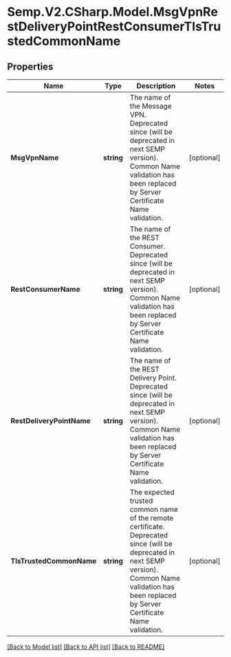 # Semp.V2.CSharp.Model.MsgVpnRestDeliveryPointRestConsumerTlsTrustedCommonName
## Properties

Name | Type | Description | Notes
------------ | ------------- | ------------- | -------------
**MsgVpnName** | **string** | The name of the Message VPN. Deprecated since (will be deprecated in next SEMP version). Common Name validation has been replaced by Server Certificate Name validation. | [optional] 
**RestConsumerName** | **string** | The name of the REST Consumer. Deprecated since (will be deprecated in next SEMP version). Common Name validation has been replaced by Server Certificate Name validation. | [optional] 
**RestDeliveryPointName** | **string** | The name of the REST Delivery Point. Deprecated since (will be deprecated in next SEMP version). Common Name validation has been replaced by Server Certificate Name validation. | [optional] 
**TlsTrustedCommonName** | **string** | The expected trusted common name of the remote certificate. Deprecated since (will be deprecated in next SEMP version). Common Name validation has been replaced by Server Certificate Name validation. | [optional] 

[[Back to Model list]](../README.md#documentation-for-models) [[Back to API list]](../README.md#documentation-for-api-endpoints) [[Back to README]](../README.md)

